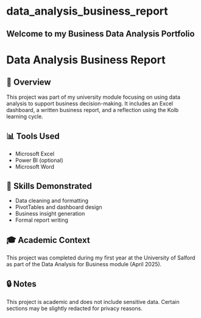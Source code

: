 # data_analysis_business_report
## Welcome to my Business Data Analysis Portfolio

# Data Analysis Business Report

## 📝 Overview
This project was part of my university module focusing on using data analysis to support business decision-making. It includes an Excel dashboard, a written business report, and a reflection using the Kolb learning cycle.

## 📊 Tools Used
- Microsoft Excel
- Power BI (optional)
- Microsoft Word

## 🧠 Skills Demonstrated
- Data cleaning and formatting
- PivotTables and dashboard design
- Business insight generation
- Formal report writing

## 🎓 Academic Context
This project was completed during my first year at the University of Salford as part of the Data Analysis for Business module (April 2025).

## 🔒 Notes
This project is academic and does not include sensitive data. Certain sections may be slightly redacted for privacy reasons.

